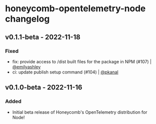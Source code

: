 # honeycomb-opentelemetry-node changelog

## v0.1.1-beta - 2022-11-18

### Fixed

- fix: provide access to /dist built files for the package in NPM (#107) | [@emilyashley](https://github.com/emilyashley)
- ci: update publish setup command (#104) | [@pkanal](https://github.com/pkanal)

## v0.1.0-beta - 2022-11-16

### Added

- Initial beta release of Honeycomb's OpenTelemetry distribution for Node!
